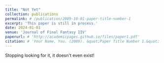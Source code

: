 ```yaml
---
title: "Not Yet"
collection: publications
permalink: # /publication/2009-10-01-paper-title-number-1
excerpt: 'This paper is still in process.'
date: 2024-01-01
venue: 'Journal of Final Fantasy IIV'
paperurl: # 'http://academicpages.github.io/files/paper1.pdf'
citation: # 'Your Name, You. (2009). &quot;Paper Title Number 1.&quot; <i>Journal 1</i>. 1(1).'
---
```


Stopping looking for it, it doesn't even exist!
